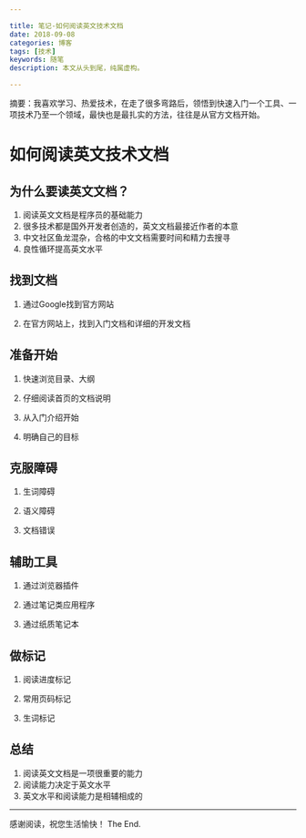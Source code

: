 ```yaml
---

title: 笔记-如何阅读英文技术文档
date: 2018-09-08
categories: 博客
tags: [技术]
keywords: 随笔
description: 本文从头到尾，纯属虚构。

---
```


摘要：我喜欢学习、热爱技术，在走了很多弯路后，领悟到快速入门一个工具、一项技术乃至一个领域，最快也是最扎实的方法，往往是从官方文档开始。

<!--more-->

# 如何阅读英文技术文档

## 为什么要读英文文档？
1. 阅读英文文档是程序员的基础能力
2. 很多技术都是国外开发者创造的，英文文档最接近作者的本意
3. 中文社区鱼龙混杂，合格的中文文档需要时间和精力去搜寻
4. 良性循环提高英文水平

## 找到文档
1. 通过Google找到官方网站

2. 在官方网站上，找到入门文档和详细的开发文档

## 准备开始
1. 快速浏览目录、大纲

2. 仔细阅读首页的文档说明

3. 从入门介绍开始

4. 明确自己的目标


## 克服障碍
1. 生词障碍

2. 语义障碍

3. 文档错误


## 辅助工具
1. 通过浏览器插件

2. 通过笔记类应用程序

3. 通过纸质笔记本


## 做标记

1. 阅读进度标记

2. 常用页码标记

3. 生词标记

## 总结
1. 阅读英文文档是一项很重要的能力
2. 阅读能力决定于英文水平
3. 英文水平和阅读能力是相辅相成的



---

感谢阅读，祝您生活愉快！
The End.
<!--stackedit_data:
eyJoaXN0b3J5IjpbLTEzNzQ3ODI4ODhdfQ==
-->